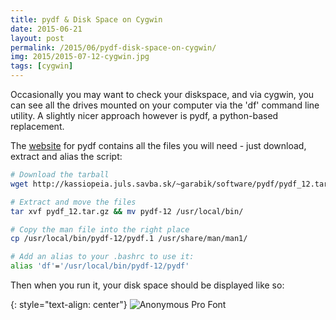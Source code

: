 ```yaml
---
title: pydf & Disk Space on Cygwin
date: 2015-06-21
layout: post
permalink: /2015/06/pydf-disk-space-on-cygwin/
img: 2015/2015-07-12-cygwin.jpg
tags: [cygwin]
---
```

Occasionally you may want to check your diskspace, and via cygwin, you can see all the drives mounted on your computer via the 'df' command line utility. A slightly nicer approach however is pydf, a python-based replacement.

The [website](http://kassiopeia.juls.savba.sk/~garabik/software/pydf/) for pydf contains all the files you will need - just download, extract and alias the script:

``` sh
# Download the tarball
wget http://kassiopeia.juls.savba.sk/~garabik/software/pydf/pydf_12.tar.gz

# Extract and move the files
tar xvf pydf_12.tar.gz && mv pydf-12 /usr/local/bin/

# Copy the man file into the right place
cp /usr/local/bin/pydf-12/pydf.1 /usr/share/man/man1/

# Add an alias to your .bashrc to use it:
alias 'df'='/usr/local/bin/pydf-12/pydf'
```

Then when you run it, your disk space should be displayed like so:

{: style="text-align: center"}
![Anonymous Pro Font]({{site.baseurl}}/assets/img/2015/2015-06-21-pydf.jpg)
